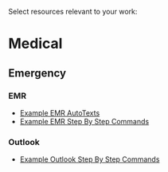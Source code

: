Select resources relevant to your work:

# Medical

## Emergency

### EMR

* [Example EMR AutoTexts](medical-emergency-autotext-cerner-emr.md)
* [Example EMR Step By Step Commands](emergency-medical-step-by-step-commands-cerner-emr)

### Outlook

* [Example Outlook Step By Step Commands](outlook-step-by-step-commands.md)
